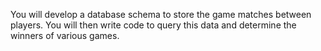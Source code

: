 You will develop a database schema to store the game matches between players. You will then write code to query this data and determine the winners of various games.
